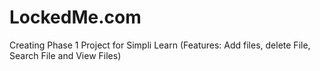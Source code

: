 # LockedMe.com
Creating Phase 1 Project for Simpli Learn (Features: Add files, delete File, Search File and View Files)

